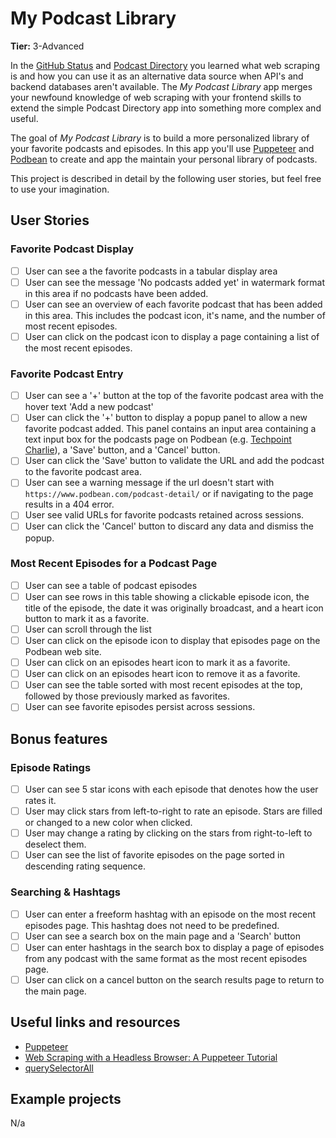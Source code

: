 # My Podcast Library

**Tier:** 3-Advanced

In the [GitHub Status](./GitHub-Status-App.md) and [Podcast Directory](./Podcast-Directory-App.md) you learned what web scraping is and how you can
use it as an alternative data source when API's and backend databases aren't
available. The _My Podcast Library_ app merges your newfound knowledge of 
web scraping with your frontend skills to extend the simple Podcast Directory
app into something more complex and useful.

The goal of _My Podcast Library_ is to build a more personalized library of
your favorite podcasts and episodes. In this app you'll use
[Puppeteer](https://github.com/GoogleChrome/puppeteer) and
[Podbean](https://www.podbean.com) to create and app the maintain your
personal library of podcasts.

This project is described in detail by the following user stories, but feel
free to use your imagination.

## User Stories

### Favorite Podcast Display

-   [ ] User can see a the favorite podcasts in a tabular display area
-   [ ] User can see the message 'No podcasts added yet' in watermark format
in this area if no podcasts have been added.
-   [ ] User can see an overview of each favorite podcast that has been added
in this area. This includes the podcast icon, it's name, and the number of 
most recent episodes.
-   [ ] User can click on the podcast icon to display a page containing a list
of the most recent episodes.

### Favorite Podcast Entry
-   [ ] User can see a '+' button at the top of the favorite podcast area with
the hover text 'Add a new podcast'
-   [ ] User can click the '+' button to display a popup panel to allow a new
favorite podcast added. This panel contains an input area containing a text
input box for the podcasts page on Podbean (e.g. 
[Techpoint Charlie](https://www.podbean.com/podcast-detail/k76vd-8adc7/Techpoint-Charlie-Podcast)), a 'Save' button, and a 'Cancel' button.
-   [ ] User can click the 'Save' button to validate the URL and add the 
podcast to the favorite podcast area.
-   [ ] User can see a warning message if the url doesn't start with 
```https://www.podbean.com/podcast-detail/``` or if navigating to the page
results in a 404 error.
-   [ ] User see valid URLs for favorite podcasts retained across sessions.
-   [ ] User can click the 'Cancel' button to discard any data and dismiss the
popup.

### Most Recent Episodes for a Podcast Page
-   [ ] User can see a table of podcast episodes
-   [ ] User can see rows in this table showing a clickable episode icon, the
title of the episode, the date it was originally broadcast, and a heart icon
button to mark it as a favorite.
-   [ ] User can scroll through the list
-   [ ] User can click on the episode icon to display that episodes page on
the Podbean web site.
-   [ ] User can click on an episodes heart icon to mark it as a favorite.
-   [ ] User can click on an episodes heart icon to remove it as a favorite.
-   [ ] User can see the table sorted with most recent episodes at the top, 
followed by those previously marked as favorites.
-   [ ] User can see favorite episodes persist across sessions.

## Bonus features

### Episode Ratings
-   [ ] User can see 5 star icons with each episode that denotes how the user
rates it. 
-   [ ] User may click stars from left-to-right to rate an episode. Stars are
filled or changed to a new color when clicked.
-   [ ] User may change a rating by clicking on the stars from right-to-left
to deselect them.
-   [ ] User can see the list of favorite episodes on the page sorted in
descending rating sequence.

### Searching & Hashtags
-   [ ] User can enter a freeform hashtag with an episode on the most recent
episodes page. This hashtag does not need to be predefined.
-   [ ] User can see a search box on the main page and a 'Search' button
-   [ ] User can enter hashtags in the search box to display a page of episodes
from any podcast with the same format as the most recent episodes page.
-   [ ] User can click on a cancel button on the search results page to return
to the main page.
 
## Useful links and resources

- [Puppeteer](https://github.com/GoogleChrome/puppeteer)
- [Web Scraping with a Headless Browser: A Puppeteer Tutorial](https://www.toptal.com/puppeteer/headless-browser-puppeteer-tutorial)
- [querySelectorAll](https://developer.mozilla.org/en-US/docs/Web/API/ParentNode/querySelectorAll)

## Example projects

N/a
